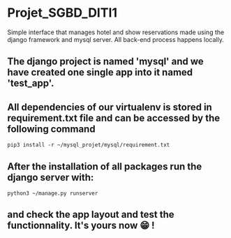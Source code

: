 # Projet_SGBD_DITI1

Simple interface that manages hotel and show reservations made using the django framework and mysql server. All back-end process happens locally.

## The django project is named 'mysql' and we have created one single app into it named 'test_app'.

## All dependencies of our virtualenv is stored in requirement.txt file and can be accessed by the following command
    pip3 install -r ~/mysql_projet/mysql/requirement.txt
## After the installation of all packages run the django server with: 
    python3 ~/manage.py runserver 
## and check the app layout and test the functionnality. It's yours now 😁️ !

